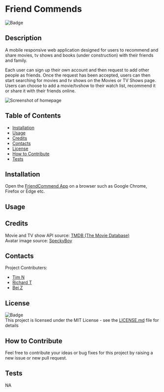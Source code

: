 # Friend Commends

![Badge](https://img.shields.io/badge/License-MIT-yellow)

## Description
    
A mobile responsive web application designed for users to recommend and share movies, tv shows and books (under construction) with their friends and family.

Each user can sign up their own account and then request to add other people as friends. Once the request has been accepted, users can then start searching for movies and tv shows on the Movies or TV Shows page. 
Users can choose to add a movie/tvshow to their watch list, recommend it or share it with their friends online.


![Screenshot of homepage](./)
    
## Table of Contents
    
- [Installation](#installation)
- [Usage](#usage)
- [Credits](#credits)
- [Contacts](#contacts)
- [License](#license)
- [How to Contribute](#how-to-contribute)
- [Tests](#tests)
    
## Installation
    
Open the [FriendCommend App](https://friendcommends.onrender.com/) on a browser such as Google Chrome, Firefox or Edge etc.

## Usage


## Credits

Movie and TV show API source: [TMDB (The Movie Database)](https://developer.themoviedb.org/docs/getting-started) <br>
Avatar image source: [SpeckyBoy](https://speckyboy.com/free-cute-user-avatar-icon-set/)

## Contacts

Project Contributers:
- [Tim N](https://github.com/trnigg)
- [Richard T](https://github.com/rtrevill)
- [Bei Z](https://github.com/amethystlyre)

## License

![Badge](https://img.shields.io/badge/License-MIT-yellow)<br>
This project is licensed under the MIT License - see the [LICENSE.md](license) file for details    
 
## How to Contribute
    
Feel free to contribute your ideas or bug fixes for this project by raising a new issue or new pull request.
    
## Tests
NA





